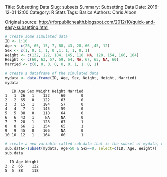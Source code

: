 Title: Subsetting Data
Slug: subsets
Summary: Subsetting Data
Date: 2016-12-01 12:00
Category: R Stats
Tags: Basics
Authors: Chris Albon


Original source: http://rforpublichealth.blogspot.com/2012/10/quick-and-easy-subsetting.html


```R
# create some simulated data
ID <- 1:10
Age <- c(26, 65, 15, 7, 88, 43, 28, 66 ,45, 12)
Sex <- c(1, 0, 1, 1, 0 ,1, 1, 1, 0, 1)
Weight <- c(132, 122, 184, 145, 118, NA, 128, 154, 166, 164)
Height <- c(60, 63, 57, 59, 64, NA, 67, 65, NA, 60)
Married <- c(0, 0, 0, 0, 0, 0, 1, 1, 0, 1)
```


```R
# create a dataframe of the simulated data
mydata <- data.frame(ID, Age, Sex, Weight, Height, Married)
mydata
```




       ID Age Sex Weight Height Married
    1   1  26   1    132     60       0
    2   2  65   0    122     63       0
    3   3  15   1    184     57       0
    4   4   7   1    145     59       0
    5   5  88   0    118     64       0
    6   6  43   1     NA     NA       0
    7   7  28   1    128     67       1
    8   8  66   1    154     65       1
    9   9  45   0    166     NA       0
    10 10  12   1    164     60       1




```R
# create a new variable called sub.data that is the subset of mydata, containing all rows where Age is less than 50 and sex is 0 and the columns ID, Age, and Weight
sub.data<-subset(mydata, Age>50 & Sex==0, select=c(ID, Age, Weight))
sub.data
```




      ID Age Weight
    2  2  65    122
    5  5  88    118
